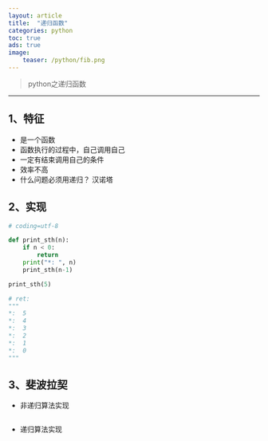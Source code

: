 ```yaml
---
layout: article
title:  "递归函数"
categories: python
toc: true
ads: true
image:
    teaser: /python/fib.png
---
```


> python之递归函数

---


## 1、特征
- 是一个函数  
- 函数执行的过程中，自己调用自己
- 一定有结束调用自己的条件
- 效率不高
- 什么问题必须用递归？ 汉诺塔

## 2、实现
~~~ python
# coding=utf-8

def print_sth(n):
    if n < 0:
        return
    print("*: ", n)
    print_sth(n-1)

print_sth(5)

# ret:
"""
*:  5
*:  4
*:  3
*:  2
*:  1
*:  0
"""
~~~

## 3、斐波拉契  
- 非递归算法实现  
~~~ python

~~~  

- 递归算法实现

~~~ python

~~~




